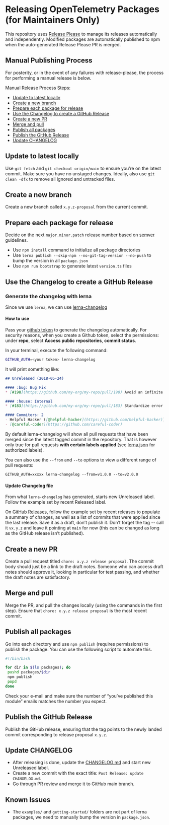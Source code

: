 # Releasing OpenTelemetry Packages (for Maintainers Only)

This repository uses [Release Please](https://github.com/googleapis/release-please) to manage its releases automatically and independently.
Modified packages are automatically published to npm when the auto-generated Release Please PR is merged.

## Manual Publishing Process

For posterity, or in the event of any failures with release-please, the process for performing a manual release is below.

Manual Release Process Steps:

* [Update to latest locally](#update-to-latest-locally)
* [Create a new branch](#create-a-new-branch)
* [Prepare each package for release](#prepare-each-package-for-release)
* [Use the Changelog to create a GitHub Release](#use-the-changelog-to-create-a-github-release)
* [Create a new PR](#create-a-new-pr)
* [Merge and pull](#merge-and-pull)
* [Publish all packages](#publish-all-packages)
* [Publish the GitHub Release](#publish-the-github-release)
* [Update CHANGELOG](#update-changelog)

## Update to latest locally

Use `git fetch` and `git checkout origin/main` to ensure you’re on the latest commit. Make sure you have no unstaged changes. Ideally, also use `git clean -dfx` to remove all ignored and untracked files.

## Create a new branch

Create a new branch called `x.y.z-proposal` from the current commit.

## Prepare each package for release

Decide on the next `major.minor.patch` release number based on [semver](http://semver.org/) guidelines.

* Use `npm install` command to initialize all package directories
* Use `lerna publish --skip-npm --no-git-tag-version --no-push` to bump the version in all `package.json`
* Use `npm run bootstrap` to generate latest `version.ts` files

## Use the Changelog to create a GitHub Release

### Generate the changelog with lerna

Since we use `lerna`, we can use [lerna-changelog](https://github.com/lerna/lerna-changelog#lerna-changelog)

#### How to use

Pass your [github token](https://help.github.com/en/articles/creating-a-personal-access-token-for-the-command-line) to generate the changelog automatically.
For security reasons, when you create a Github token, select the permissions: under **repo**, select **Access public repositories**, **commit status**.

In your terminal, execute the following command:

```bash
GITHUB_AUTH=<your token> lerna-changelog
```

It will print something like:

```md
## Unreleased (2018-05-24)

#### :bug: Bug Fix
* [#198](https://github.com/my-org/my-repo/pull/198) Avoid an infinite loop ([@helpful-hacker](https://github.com/helpful-hacker))

#### :house: Internal
* [#183](https://github.com/my-org/my-repo/pull/183) Standardize error messages ([@careful-coder](https://github.com/careful-coder))

#### Commiters: 2
- Helpful Hacker ([@helpful-hacker](https://github.com/helpful-hacker))
- [@careful-coder](https://github.com/careful-coder)
```

By default lerna-changelog will show all pull requests that have been merged since the latest tagged commit in the repository. That is however only true for pull requests **with certain labels applied** (see [lerna.json](lerna.json) for authorized labels).

You can also use the `--from` and `--to` options to view a different range of pull requests:

```text
GITHUB_AUTH=xxxxx lerna-changelog --from=v1.0.0 --to=v2.0.0
```

#### Update Changelog file

From what `lerna-changelog` has generated, starts new Unreleased label. Follow the example set by recent Released label.

On [GitHub Releases](https://github.com/open-telemetry/opentelemetry-js/releases), follow the example set by recent releases to populate a summary of changes, as well as a list of commits that were applied since the last release. Save it as a draft, don’t publish it. Don’t forget the tag -- call it `vx.y.z` and leave it pointing at `main` for now (this can be changed as long as the GitHub release isn’t published).

## Create a new PR

Create a pull request titled `chore: x.y.z release proposal`. The commit body should just be a link to the draft notes. Someone who can access draft notes should approve it, looking in particular for test passing, and whether the draft notes are satisfactory.

## Merge and pull

Merge the PR, and pull the changes locally (using the commands in the first step). Ensure that `chore: x.y.z release proposal` is the most recent commit.

## Publish all packages

Go into each directory and use `npm publish` (requires permissions) to publish the package. You can use the following script to automate this.

```bash
#!/bin/bash

for dir in $(ls packages); do
 pushd packages/$dir
 npm publish
 popd
done
```

Check your e-mail and make sure the number of “you’ve published this module” emails matches the number you expect.

## Publish the GitHub Release

Publish the GitHub release, ensuring that the tag points to the newly landed commit corresponding to release proposal `x.y.z`.

## Update CHANGELOG

* After releasing is done, update the [CHANGELOG.md](https://github.com/open-telemetry/opentelemetry-js/blob/main/CHANGELOG.md) and start new Unreleased label.
* Create a new commit with the exact title: `Post Release: update CHANGELOG.md`.
* Go through PR review and merge it to GitHub main branch.

## Known Issues

* The `examples/` and `getting-started/` folders are not part of lerna packages, we need to manually bump the version in `package.json`.
